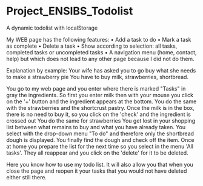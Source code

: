 # Project_ENSIBS_Todolist
A dynamic todolist with localStorage

My WEB page has the following features:
• Add a task to do
• Mark a task as complete
• Delete a task
• Show according to selection: all tasks, completed tasks or uncompleted tasks
• A navigation menu (home, contact, help) but which does not lead to any other page because I did not do them.

Explanation by example: Your wife has asked you to go buy what she needs to make a strawberry pie
You have to buy milk, strawberries, shortbread.

You go to my web page and you enter where there is marked "Tasks" in gray the ingredients.
So first you enter milk then with your mouse you click on the '+' button and the ingredient appears at the bottom.
You do the same with the strawberries and the shortcrust pastry.
Once the milk is in the box, there is no need to buy it, so you click on the 'check' and the ingredient is crossed out
You do the same for strawberries
You get lost in your shopping list between what remains to buy and what you have already taken.
You select with the drop-down menu "To do" and therefore only the shortbread dough is displayed.
You finally find the dough and check off the item.
Once at home you prepare the list for the next time so you select in the menu 'All tasks'.
They all reappear and you click on the 'delete' for it to be deleted.

Here you know how to use my todo list. It will also allow you that when you close the page and reopen it your tasks that you
would not have deleted either still there.

